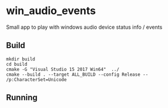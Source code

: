 # win_audio_events
Small app to play with windows audio device status info / events 


## Build 
```
mkdir build 
cd build 
cmake -G "Visual Studio 15 2017 Win64"  ../   
cmake --build . --target ALL_BUILD --config Release -- /p:CharacterSet=Unicode
```

## Running 


